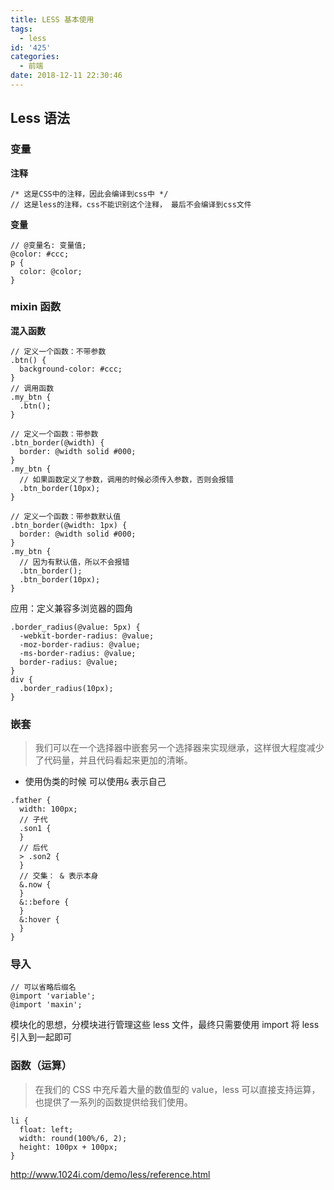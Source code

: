 ```yaml
---
title: LESS 基本使用
tags:
  - less
id: '425'
categories:
  - 前端
date: 2018-12-11 22:30:46
---
```


## Less 语法

### 变量

**注释**

```less
/* 这是CSS中的注释，因此会编译到css中 */
// 这是less的注释，css不能识别这个注释， 最后不会编译到css文件
```

**变量**

```less
// @变量名: 变量值;
@color: #ccc;
p {
  color: @color;
}
```

### mixin 函数

**混入函数**

```less
// 定义一个函数：不带参数
.btn() {
  background-color: #ccc;
}
// 调用函数
.my_btn {
  .btn();
}

// 定义一个函数：带参数
.btn_border(@width) {
  border: @width solid #000;
}
.my_btn {
  // 如果函数定义了参数，调用的时候必须传入参数，否则会报错
  .btn_border(10px);
}

// 定义一个函数：带参数默认值
.btn_border(@width: 1px) {
  border: @width solid #000;
}
.my_btn {
  // 因为有默认值，所以不会报错
  .btn_border();
  .btn_border(10px);
}
```

应用：定义兼容多浏览器的圆角

```less
.border_radius(@value: 5px) {
  -webkit-border-radius: @value;
  -moz-border-radius: @value;
  -ms-border-radius: @value;
  border-radius: @value;
}
div {
  .border_radius(10px);
}
```

### 嵌套

> 我们可以在一个选择器中嵌套另一个选择器来实现继承，这样很大程度减少了代码量，并且代码看起来更加的清晰。

- 使用伪类的时候 可以使用`&` 表示自己

```less
.father {
  width: 100px;
  // 子代
  .son1 {
  }
  // 后代
  > .son2 {
  }
  // 交集： & 表示本身
  &.now {
  }
  &::before {
  }
  &:hover {
  }
}
```

### 导入

```less
// 可以省略后缀名
@import 'variable';
@import 'maxin';
```

模块化的思想，分模块进行管理这些 less 文件，最终只需要使用 import 将 less 引入到一起即可

### 函数（运算）

> 在我们的 CSS 中充斥着大量的数值型的 value，less 可以直接支持运算，也提供了一系列的函数提供给我们使用。

```
li {
  float: left;
  width: round(100%/6, 2);
  height: 100px + 100px;
}
```

http://www.1024i.com/demo/less/reference.html
